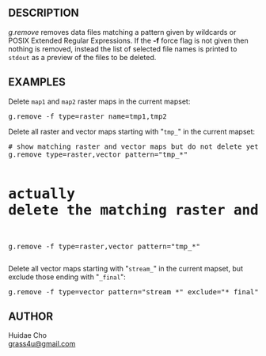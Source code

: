<h2>DESCRIPTION</h2>

<em>g.remove</em> removes data files matching a pattern given by wildcards or
POSIX Extended Regular Expressions. If the <b>-f</b> force flag is not given
then nothing is removed, instead the list of selected file names is printed to
<code>stdout</code> as a preview of the files to be deleted.

<h2>EXAMPLES</h2>

Delete <code>map1</code> and <code>map2</code> raster maps in the current mapset:
<div class="code"><pre>
g.remove -f type=raster name=tmp1,tmp2
</pre></div>

Delete all raster and vector maps starting with "<code>tmp_</code>" in the current
mapset:
<div class="code"><pre>
# show matching raster and vector maps but do not delete yet (as verification)
g.remove type=raster,vector pattern="tmp_*"

# actually delete the matching raster and vector maps
g.remove -f type=raster,vector pattern="tmp_*"
</pre></div>

Delete all vector maps starting with "<code>stream_</code>" in the current mapset,
but exclude those ending with "<code>_final</code>":
<div class="code"><pre>
g.remove -f type=vector pattern="stream_*" exclude="*_final"
</pre></div>

<h2>AUTHOR</h2>

Huidae Cho<br>
grass4u@gmail.com
